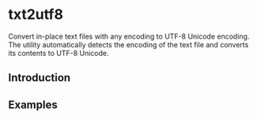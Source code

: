 txt2utf8
==============

Convert in-place text files with any encoding to UTF-8 Unicode encoding. The utility automatically detects the encoding of the text file and converts its contents to UTF-8 Unicode.

Introduction
---------

Examples
---------
